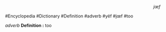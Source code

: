 
<div align="right"><i>jœf</i></div>

#Encyclopedia #Dictionary #Definition #adverb #yëf #jœf #too

*adverb*
**Definition :** too